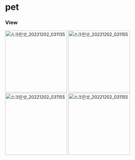 # pet



### View
<p float="left">
    <img src="https://user-images.githubusercontent.com/94899919/235571643-83eb00ea-a3fb-4300-a06e-9cb616b0349e.png" alt="스크린샷_20221202_031135" style="width:200px"/>
    <img src="https://user-images.githubusercontent.com/94899919/235571697-48ae3ddf-1367-429d-aea8-78e267acaf31.png" alt="스크린샷_20221202_031155" style="width:200px"/>
    <img src="https://user-images.githubusercontent.com/94899919/235571708-19a39935-98e6-4f42-8fee-c55d027540dd.png" alt="스크린샷_20221202_031155" style="width:200px"/>
    <img src="https://user-images.githubusercontent.com/94899919/235571720-6be7dec7-23f9-43bc-b54d-94748931082a.png" alt="스크린샷_20221202_031155" style="width:200px"/>
</p>




